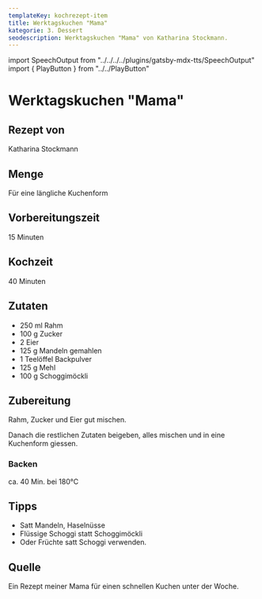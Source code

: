 ```yaml
---
templateKey: kochrezept-item
title: Werktagskuchen "Mama"
kategorie: 3. Dessert
seodescription: Werktagskuchen "Mama" von Katharina Stockmann.
---
```

import SpeechOutput from "../../../../plugins/gatsby-mdx-tts/SpeechOutput"
import { PlayButton } from "../../PlayButton"

<SpeechOutput id="kochrezept-katharina-stockmann-werktagskuchen-mama" customPlayButton={PlayButton}>

# Werktagskuchen "Mama"

## Rezept von

Katharina Stockmann

## Menge

Für eine längliche Kuchenform

## Vorbereitungszeit

15 Minuten

## Kochzeit

40 Minuten

## Zutaten

* 250 ml Rahm
* 100 g Zucker
* 2 Eier
* 125 g Mandeln gemahlen
* 1 Teelöffel  Backpulver
* 125 g Mehl 
* 100 g Schoggimöckli

## Zubereitung
Rahm, Zucker und Eier gut mischen.

Danach die restlichen Zutaten beigeben, alles mischen und in eine Kuchenform giessen. 

### Backen 
ca. 40 Min. bei 180°C

## Tipps

* Satt Mandeln, Haselnüsse
* Flüssige Schoggi 
statt Schoggimöckli
* Oder Früchte satt Schoggi verwenden.

## Quelle
Ein Rezept meiner Mama für einen schnellen Kuchen unter der Woche. 

</SpeechOutput>